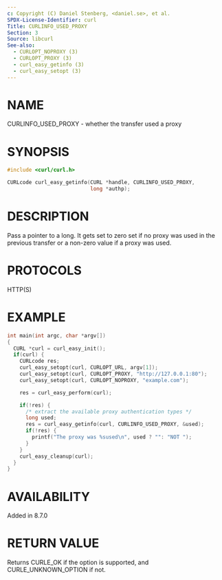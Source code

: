 ```yaml
---
c: Copyright (C) Daniel Stenberg, <daniel.se>, et al.
SPDX-License-Identifier: curl
Title: CURLINFO_USED_PROXY
Section: 3
Source: libcurl
See-also:
  - CURLOPT_NOPROXY (3)
  - CURLOPT_PROXY (3)
  - curl_easy_getinfo (3)
  - curl_easy_setopt (3)
---
```


# NAME

CURLINFO_USED_PROXY - whether the transfer used a proxy

# SYNOPSIS

~~~c
#include <curl/curl.h>

CURLcode curl_easy_getinfo(CURL *handle, CURLINFO_USED_PROXY,
                           long *authp);
~~~

# DESCRIPTION

Pass a pointer to a long. It gets set to zero set if no proxy was used in the
previous transfer or a non-zero value if a proxy was used.

# PROTOCOLS

HTTP(S)

# EXAMPLE

~~~c
int main(int argc, char *argv[])
{
  CURL *curl = curl_easy_init();
  if(curl) {
    CURLcode res;
    curl_easy_setopt(curl, CURLOPT_URL, argv[1]);
    curl_easy_setopt(curl, CURLOPT_PROXY, "http://127.0.0.1:80");
    curl_easy_setopt(curl, CURLOPT_NOPROXY, "example.com");

    res = curl_easy_perform(curl);

    if(!res) {
      /* extract the available proxy authentication types */
      long used;
      res = curl_easy_getinfo(curl, CURLINFO_USED_PROXY, &used);
      if(!res) {
        printf("The proxy was %sused\n", used ? "": "NOT ");
      }
    }
    curl_easy_cleanup(curl);
  }
}
~~~

# AVAILABILITY

Added in 8.7.0

# RETURN VALUE

Returns CURLE_OK if the option is supported, and CURLE_UNKNOWN_OPTION if not.
